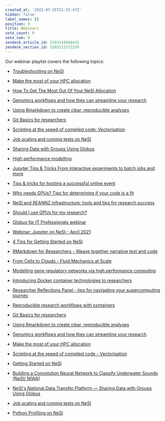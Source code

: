 ```yaml
---
created_at: '2022-07-25T21:32:47Z'
hidden: false
label_names: []
position: 0
title: Webinars
vote_count: 0
vote_sum: 0
zendesk_article_id: 5203144566415
zendesk_section_id: 5203123172239
---
```


Our webinar playlist covers the following topics:

-   [Troubleshooting on
    NeSI](https://www.youtube.com/watch?v=H_UXkj9Nmoc&t=7s)

-   [Make the most of your HPC
    allocation](https://www.youtube.com/watch?v=VVvEX3Q3kq8&t=2s)

-   [How To Get The Most Out Of Your NeSI
    Allocation](https://www.youtube.com/watch?v=Aun-YS2aYXs)

-   [Genomics workflows and how they can streamline your
    research](https://www.youtube.com/watch?v=Pb1M8Yyik4Y&t=3s)

-   [Using Rmarkdown to create clear, reproducible
    analyses](https://www.youtube.com/watch?v=uPwvVKhMfdA&t=1627s)

-   [Git Basics for
    researchers](https://www.youtube.com/watch?v=l0GD7ZxBhJ4&t=316s)

-   [Scripting at the speed of compiled code:
    Vectorisation](https://www.youtube.com/watch?v=yDYXOntAlIk)

-   [Job scaling and running tests on
    NeSI](https://www.youtube.com/watch?v=CqATGcNbipo&t=1s)

-   [Sharing Data with Groups Using
    Globus](https://www.youtube.com/watch?v=SmkWHjFDfQY&t=1808s)

-   [High performance
    modelling](https://www.youtube.com/watch?v=1nkiM59QI7w)

-   [Jupyter Tips & Tricks From interactive experiments to batch jobs
    and
    more](https://www.youtube.com/watch?v=0Y1fMz2eZpc&list=PLvbRzoDQPkuG_YGNgFnc0RaGW7wazDzIF&index=2&t=264s)

-   [Tips & tricks for hosting a successful online
    event](https://www.youtube.com/watch?v=XTeCHUZ2H_w&list=PLvbRzoDQPkuG_YGNgFnc0RaGW7wazDzIF&index=7&t=5s)

-   [Who needs GPUs? Tips for determining if your code is a
    fit](https://www.youtube.com/watch?v=MlxvmzFQeUA&list=PLvbRzoDQPkuG_YGNgFnc0RaGW7wazDzIF&index=8&t=27s)

-   [NeSI and REANNZ infrastructure: tools and tips for research
    success](https://www.youtube.com/watch?v=ScMm8GAsF0c&list=PLvbRzoDQPkuG_YGNgFnc0RaGW7wazDzIF&index=9&t=446s)

-   [Should I use GPUs for my
    research?](https://www.youtube.com/watch?v=PijLW7bpkUM&list=PLvbRzoDQPkuG_YGNgFnc0RaGW7wazDzIF&index=11&t=379s)

-   [Globus for IT Professionals
    webinar](https://www.youtube.com/watch?v=makHR0uf_y0&list=PLvbRzoDQPkuG_YGNgFnc0RaGW7wazDzIF&index=12&t=22s)

-   [Webinar: Jupyter on NeSI - April
    2021](https://www.youtube.com/watch?v=Hb-JeQ8FvdE&list=PLvbRzoDQPkuG_YGNgFnc0RaGW7wazDzIF&index=13&t=4s)

-   [4 Tips for Getting Started on
    NeSI](https://www.youtube.com/watch?v=NFybV9CBeh0&list=PLvbRzoDQPkuG_YGNgFnc0RaGW7wazDzIF&index=14&t=80s)

-   [RMarkdown for Researchers - Weave together narrative text and
    code](https://www.youtube.com/watch?v=MgoxmQNi7zU&list=PLvbRzoDQPkuG_YGNgFnc0RaGW7wazDzIF&index=15&t=28s)

-   [From Cells to Clouds - Fluid Mechanics at
    Scale](https://www.youtube.com/watch?v=j_xO8wAdrjk&list=PLvbRzoDQPkuG_YGNgFnc0RaGW7wazDzIF&index=16&t=9s)

-   [Modelling gene regulatory networks via high performance
    computing](https://www.youtube.com/watch?v=ydeeOlGOC4U&list=PLvbRzoDQPkuG_YGNgFnc0RaGW7wazDzIF&index=17&t=91s)

-   [Introducing Docker container technologies to
    researchers](https://www.youtube.com/watch?v=EUw47Dfhs8w&list=PLvbRzoDQPkuG_YGNgFnc0RaGW7wazDzIF&index=18&t=9732s)

-   [Researcher Reflections Panel - tips for navigating your
    supercomputing
    journey](https://www.youtube.com/watch?v=kp4OfRSUSl4&list=PLvbRzoDQPkuG_YGNgFnc0RaGW7wazDzIF&index=19&t=28s)

-   [Reproducible research workflows with
    containers](https://www.youtube.com/watch?v=SzYx2t67w84&list=PLvbRzoDQPkuG_YGNgFnc0RaGW7wazDzIF&index=20)

-   [Git Basics for
    researchers](https://www.youtube.com/watch?v=l0GD7ZxBhJ4&list=PLvbRzoDQPkuG_YGNgFnc0RaGW7wazDzIF&index=21&t=316s)

-   [Using Rmarkdown to create clear, reproducible
    analyses](https://www.youtube.com/watch?v=uPwvVKhMfdA&list=PLvbRzoDQPkuG_YGNgFnc0RaGW7wazDzIF&index=22&t=1627s)

-   [Genomics workflows and how they can streamline your
    research](https://www.youtube.com/watch?v=Pb1M8Yyik4Y&list=PLvbRzoDQPkuG_YGNgFnc0RaGW7wazDzIF&index=23&t=3s)

-   [Make the most of your HPC
    allocation](https://www.youtube.com/watch?v=VVvEX3Q3kq8&list=PLvbRzoDQPkuG_YGNgFnc0RaGW7wazDzIF&index=24&t=2s)

-   [Scripting at the speed of compiled code -
    Vectorisation](https://www.youtube.com/watch?v=yDYXOntAlIk&list=PLvbRzoDQPkuG_YGNgFnc0RaGW7wazDzIF&index=26)

-   [Getting Started on
    NeSI](https://www.youtube.com/watch?v=nLfgnQPLgWk&list=PLvbRzoDQPkuG_YGNgFnc0RaGW7wazDzIF&index=27&t=875s)

-   [Building a Convolution Neural Network to Classify Underwater Sounds
    (NeSI/
    NIWA)](https://www.youtube.com/watch?v=ttEW6QvgAHM&list=PLvbRzoDQPkuG_YGNgFnc0RaGW7wazDzIF&index=28&t=35s)

-   [NeSI's National Data Transfer Platform — Sharing Data with Groups
    Using
    Globus](https://www.youtube.com/watch?v=SmkWHjFDfQY&list=PLvbRzoDQPkuG_YGNgFnc0RaGW7wazDzIF&index=29&t=1808s)

-   [Job scaling and running tests on
    NeSI](https://www.youtube.com/watch?v=CqATGcNbipo&list=PLvbRzoDQPkuG_YGNgFnc0RaGW7wazDzIF&index=30&t=3s)

-   [Python Profiling on
    NeSI](https://www.youtube.com/watch?v=b1cpCeksWXw&list=PLvbRzoDQPkuG_YGNgFnc0RaGW7wazDzIF&index=32&t=93s)

 
